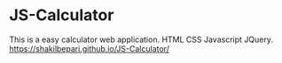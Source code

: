 # JS-Calculator
This is a easy calculator web application. HTML CSS Javascript JQuery.
https://shakilbepari.github.io/JS-Calculator/
